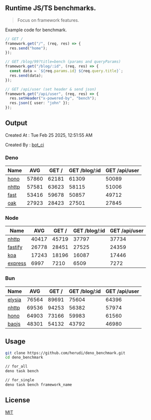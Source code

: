 ## Runtime JS/TS benchmarks.

> Focus on framework features.

Example code for benchmark.
```ts
// GET /
framework.get("/", (req, res) => {
  res.send("home");
});

// GET /blog/99?title=bench (params and queryParams)
framework.get("/blog/:id", (req, res) => {
  const data = `${req.params.id} ${req.query.title}`;
  res.send(data);
});

// GET /api/user (set header & send json)
framework.get("/api/user", (req, res) => {
  res.setHeader("x-powered-by", "bench");
  res.json({ user: "john" });
});
```

## Output
Created At : Tue Feb 25 2025, 12:51:55 AM

Created By : [bot_ci](https://github.com/herudi/deno_benchmarks/commits?author=github-actions%5Bbot%5D)


### Deno
|Name|AVG|GET /|GET /blog/:id|GET /api/user|
|----|----|----|----|----|
|[hono](https://github.com/honojs/hono)|57860|62181|61309|50089|
|[nhttp](https://github.com/nhttp/nhttp)|57581|63623|58115|51006|
|[fast](https://github.com/danteissaias/fast)|53416|59678|50857|49712|
|[oak](https://github.com/oakserver/oak)|27923|28423|27501|27845|
  


### Node
|Name|AVG|GET /|GET /blog/:id|GET /api/user|
|----|----|----|----|----|
|[nhttp](https://github.com/nhttp/nhttp)|40417|45719|37797|37734|
|[fastify](https://github.com/fastify/fastify)|26778|28451|27525|24359|
|[koa](https://github.com/koajs/koa)|17243|18196|16087|17446|
|[express](https://github.com/expressjs/express)|6997|7210|6509|7272|
  


### Bun
|Name|AVG|GET /|GET /blog/:id|GET /api/user|
|----|----|----|----|----|
|[elysia](https://github.com/elysiajs/elysia)|76564|89691|75604|64396|
|[nhttp](https://github.com/nhttp/nhttp)|69536|94253|56382|57974|
|[hono](https://github.com/honojs/hono)|64903|73166|59983|61560|
|[baojs](https://github.com/mattreid1/baojs)|48301|54132|43792|46980|
  



## Usage

```bash
git clone https://github.com/herudi/deno_benchmark.git
cd deno_benchmark

// for_all
deno task bench

// for_single
deno task bench framework_name
```

## License

[MIT](LICENSE)

